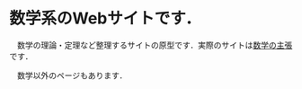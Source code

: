 # 数学系のWebサイトです．
　数学の理論・定理など整理するサイトの原型です．実際のサイトは[数学の主張](https://mathdoc.ifdef.jp/)です．

　数学以外のページもあります．

